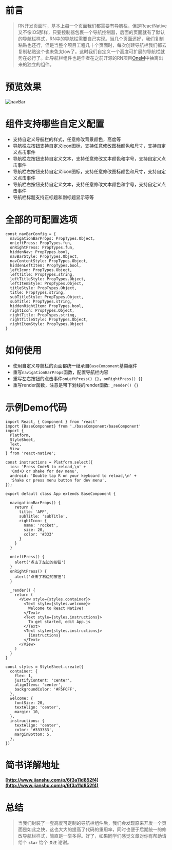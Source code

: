 # 前言
> RN开发页面时，基本上每一个页面我们都需要有导航栏，但是ReactNative又不像iOS那样，只要控制器包裹一个导航控制器，后面的页面就有了默认的导航栏样式，RN中的导航栏需要自己实现。当几个页面还好，我们复制粘贴也还行，但是当整个项目工程几十个页面时，每次创建导航栏我们都去复制粘贴这个也未免太low了。这时我们自定义一个高度可扩展的导航栏就势在必行了。此导航栏组件也是作者在之前开源的RN项目[OneM](https://github.com/guangqiang-liu/OneM)中抽离出来的独立的组件。

# 预览效果
![navBar](http://ovyjkveav.bkt.clouddn.com/17-11-6/12304607.jpg)

# 组件支持哪些自定义配置
* 支持自定义导航栏的样式，任意修改背景颜色，高度等
* 导航栏左按钮支持自定义icon图标，支持任意修改图标颜色和尺寸，支持自定义点击事件
* 导航栏左按钮支持自定义文本，支持任意修改文本颜色和字号，支持自定义点击事件
* 导航栏右按钮支持自定义icon图标，支持任意修改图标颜色和尺寸，支持自定义点击事件
* 导航栏右按钮支持自定义文本，支持任意修改文本颜色和字号，支持自定义点击事件
* 导航栏标题支持正标题和副标题显示等等

# 全部的可配置选项
```
const navBarConfig = {
  navigationBarProps: PropTypes.Object,
  onLeftPress: PropTypes.fun,
  onRightPress: PropTypes.fun,
  hiddenNav: PropTypes.bool,
  navBarStyle: PropTypes.Object,
  navContentStyle: PropTypes.Object,
  hiddenLeftItem: PropTypes.bool,
  leftIcon: PropTypes.Object,
  leftTitle: PropTypes.string,
  leftTitleStyle: PropTypes.Object,
  leftItemStyle: PropTypes.Object,
  titleStyle: PropTypes.Object,
  title: PropTypes.string,
  subTitleStyle: PropTypes.Object,
  subTitle: PropTypes.string,
  hiddenRightItem: PropTypes.bool,
  rightIcon: PropTypes.Object,
  rightTitle: PropTypes.string,
  rightTitleStyle: PropTypes.Object,
  rightItemStyle: PropTypes.Object
}
```

# 如何使用
* 使用自定义导航栏的页面都统一继承自`BaseComponent`基类组件
* 重写`navigationBarProps`函数，配置导航栏内容
* 重写左右按钮的点击事件`onLeftPress() {}`，`onRightPress() {}`
* 重写render函数，注意是带下划线的render函数: `_render() {}`

# 示例Demo代码
```
import React, { Component } from 'react'
import {BaseComponent} from './baseComponent/baseComponent'
import {
  Platform,
  StyleSheet,
  Text,
  View
} from 'react-native';

const instructions = Platform.select({
  ios: 'Press Cmd+R to reload,\n' +
  'Cmd+D or shake for dev menu',
  android: 'Double tap R on your keyboard to reload,\n' +
  'Shake or press menu button for dev menu',
});

export default class App extends BaseComponent {

  navigationBarProps() {
    return {
      title: 'APP',
      subTitle: 'subTitle',
      rightIcon: {
        name: 'rocket',
        size: 20,
        color: '#333'
      }
    }
  }

  onLeftPress() {
    alert('点击了左边的按钮')
  }
  onRightPress() {
    alert('点击了右边的按钮')
  }

  _render() {
    return (
      <View style={styles.container}>
        <Text style={styles.welcome}>
          Welcome to React Native!
        </Text>
        <Text style={styles.instructions}>
          To get started, edit App.js
        </Text>
        <Text style={styles.instructions}>
          {instructions}
        </Text>
      </View>
    )
  }
}

const styles = StyleSheet.create({
  container: {
    flex: 1,
    justifyContent: 'center',
    alignItems: 'center',
    backgroundColor: '#F5FCFF',
  },
  welcome: {
    fontSize: 20,
    textAlign: 'center',
    margin: 10,
  },
  instructions: {
    textAlign: 'center',
    color: '#333333',
    marginBottom: 5,
  },
})
```

# 简书详解地址
**[http://www.jianshu.com/p/6f3a11d852f4](http://www.jianshu.com/p/6f3a11d852f4)**

# 总结
> 当我们封装了一套高度可定制的导航栏组件后，我们会发现原来开发一个页面是如此之快，这也大大的提高了代码的重用率，同时也便于后期统一的修改导航栏样式，简直是一举多得。好了，如果同学们感觉文章对你有帮助请给个 **`star`** 给个 **`关注`** 谢谢。